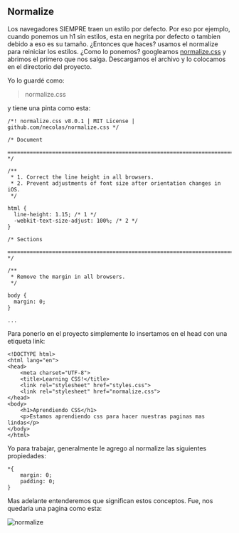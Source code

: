 ## Normalize

Los navegadores SIEMPRE traen un estilo por defecto. Por eso por ejemplo, cuando ponemos un h1 sin estilos, esta en negrita por defecto o tambien debido a eso es su tamaño. ¿Entonces que haces? usamos el normalize para reiniciar los estilos. ¿Como lo ponemos? googleamos [normalize.css](https://necolas.github.io/normalize.css/) y abrimos el primero que nos salga. Descargamos el archivo y lo colocamos en el directorio del proyecto.

Yo lo guardé como:

> normalize.css

y tiene una pinta como esta:

    /*! normalize.css v8.0.1 | MIT License | github.com/necolas/normalize.css */
    
    /* Document
       ========================================================================== */
    
    /**
     * 1. Correct the line height in all browsers.
     * 2. Prevent adjustments of font size after orientation changes in iOS.
     */
    
    html {
      line-height: 1.15; /* 1 */
      -webkit-text-size-adjust: 100%; /* 2 */
    }
    
    /* Sections
       ========================================================================== */
    
    /**
     * Remove the margin in all browsers.
     */
    
    body {
      margin: 0;
    }

    ...

Para ponerlo en el proyecto simplemente lo insertamos en el head con una etiqueta link:

    <!DOCTYPE html>
    <html lang="en">
    <head>
        <meta charset="UTF-8">
        <title>Learning CSS!</title>
        <link rel="stylesheet" href="styles.css">
        <link rel="stylesheet" href="normalize.css">
    </head>
    <body>
        <h1>Aprendiendo CSS</h1>
        <p>Estamos aprendiendo css para hacer nuestras paginas mas lindas</p>
    </body>
    </html>

Yo para trabajar, generalmente le agrego al normalize las siguientes propiedades:

    *{
        margin: 0;
        padding: 0;
    }

Mas adelante entenderemos que significan estos conceptos. Fue, nos quedaria una pagina como esta:

![normalize](https://user-images.githubusercontent.com/84806140/170845853-bf913cda-ef91-4f87-a8f3-2109525fa997.png "nomalize")
